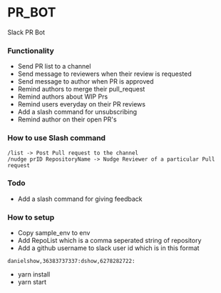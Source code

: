 # PR_BOT
Slack PR Bot

### Functionality

- Send PR list to a channel
- Send message to reviewers when their review is requested
- Send message to author when PR is approved
- Remind authors to merge their pull_request
- Remind authors about WIP Prs
- Remind users everyday on their PR reviews
- Add a slash command for unsubscribing
- Remind author on their open PR's

### How to use Slash command
```
/list -> Post Pull request to the channel
/nudge prID RepositoryName -> Nudge Reviewer of a particular Pull request
```
### Todo
- Add a slash command for giving feedback

### How to setup
- Copy sample_env to env
- Add RepoList which is a comma seperated string of repository
- Add a github username to slack user id which is in this format
```
danielshow,36383737337:dshow,6278282722:
```
- yarn install
- yarn start
